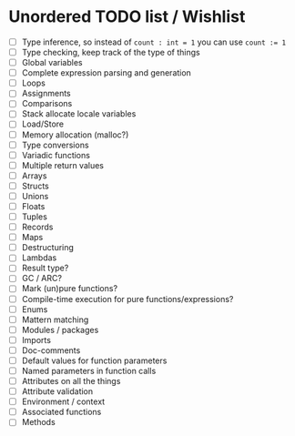 # Unordered TODO list / Wishlist

- [ ] Type inference, so instead of `count : int = 1` you can use `count := 1`
- [ ] Type checking, keep track of the type of things
- [ ] Global variables
- [ ] Complete expression parsing and generation
- [ ] Loops
- [ ] Assignments
- [ ] Comparisons
- [ ] Stack allocate locale variables
- [ ] Load/Store
- [ ] Memory allocation (malloc?)
- [ ] Type conversions
- [ ] Variadic functions
- [ ] Multiple return values
- [ ] Arrays
- [ ] Structs
- [ ] Unions
- [ ] Floats
- [ ] Tuples
- [ ] Records
- [ ] Maps
- [ ] Destructuring
- [ ] Lambdas
- [ ] Result type?
- [ ] GC / ARC?
- [ ] Mark (un)pure functions?
- [ ] Compile-time execution for pure functions/expressions?
- [ ] Enums
- [ ] Mattern matching
- [ ] Modules / packages
- [ ] Imports
- [ ] Doc-comments
- [ ] Default values for function parameters
- [ ] Named parameters in function calls
- [ ] Attributes on all the things
- [ ] Attribute validation
- [ ] Environment / context
- [ ] Associated functions
- [ ] Methods